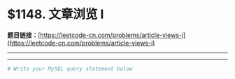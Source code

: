 # $1148. 文章浏览 I

**题目链接：**[https://leetcode-cn.com/problems/article-views-i](https://leetcode-cn.com/problems/article-views-i)

---

<Cards card="leetcode_1148_article-views-i"></Cards>

---

```sh
# Write your MySQL query statement below
```